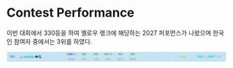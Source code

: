 # Contest Performance

이번 대회에서 330등을 하여 옐로우 랭크에 해당하는 2027 퍼포먼스가 나왔으며 한국인 참여자 중에서는 3위를 하였다.

![Score.PNG](image/Score.png)
